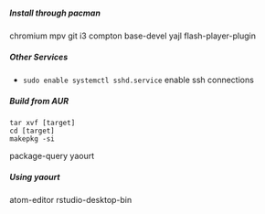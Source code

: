 ##### Install through pacman
chromium
mpv
git
i3
compton
base-devel
yajl
flash-player-plugin

##### Other Services
* `sudo enable systemctl sshd.service` enable ssh connections

##### Build from AUR

```
tar xvf [target]
cd [target]
makepkg -si

```

package-query
yaourt

##### Using yaourt

atom-editor
rstudio-desktop-bin
